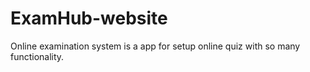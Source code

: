 # ExamHub-website
Online examination system is a app for setup online quiz with so many functionality.
